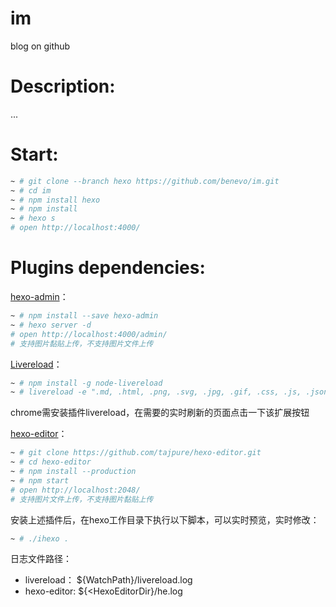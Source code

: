 # im
blog on github

# Description:
...

# Start:

```bash
~ # git clone --branch hexo https://github.com/benevo/im.git
~ # cd im
~ # npm install hexo
~ # npm install
~ # hexo s
# open http://localhost:4000/
```


# Plugins dependencies:

[hexo-admin](https://github.com/jaredly/hexo-admin)：
```bash
~ # npm install --save hexo-admin
~ # hexo server -d
# open http://localhost:4000/admin/
# 支持图片黏贴上传，不支持图片文件上传
```

[Livereload](http://www.hahack.com/codes/livereload-for-hexo/#more)：
```bash
~ # npm install -g node-livereload
~ # livereload -e ".md, .html, .png, .svg, .jpg, .gif, .css, .js, .json" -p <hexo workpath>
```
chrome需安装插件livereload，在需要的实时刷新的页面点击一下该扩展按钮

[hexo-editor](https://github.com/tajpure/hexo-editor)：
```bash
~ # git clone https://github.com/tajpure/hexo-editor.git
~ # cd hexo-editor
~ # npm install --production
~ # npm start
# open http://localhost:2048/
# 支持图片文件上传，不支持图片黏贴上传
```

安装上述插件后，在hexo工作目录下执行以下脚本，可以实时预览，实时修改：
```bash
~ # ./ihexo .
```

日志文件路径：

- livereload： ${WatchPath}/livereload.log
- hexo-editor: ${<HexoEditorDir}/he.log